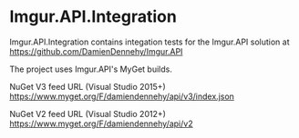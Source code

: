 # Imgur.API.Integration
Imgur.API.Integration contains integation tests for the Imgur.API solution at https://github.com/DamienDennehy/Imgur.API

The project uses Imgur.API's MyGet builds.

NuGet V3 feed URL (Visual Studio 2015+)
https://www.myget.org/F/damiendennehy/api/v3/index.json

NuGet V2 feed URL (Visual Studio 2012+)
https://www.myget.org/F/damiendennehy/api/v2